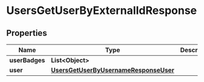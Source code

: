 

# UsersGetUserByExternalIdResponse


## Properties

| Name | Type | Description | Notes |
|------------ | ------------- | ------------- | -------------|
|**userBadges** | **List&lt;Object&gt;** |  |  |
|**user** | [**UsersGetUserByUsernameResponseUser**](UsersGetUserByUsernameResponseUser.md) |  |  |



